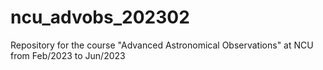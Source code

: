 # ncu_advobs_202302
Repository for the course "Advanced Astronomical Observations" at NCU from Feb/2023 to Jun/2023
